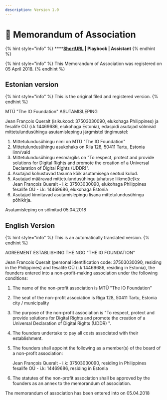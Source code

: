 ```yaml
---
description: Version 1.0
---
```


# 🔷 Memorandum of Association

{% hint style="info" %}
****[**ShortURL**](https://tiof.click/TIOFLegalMemorandumOfAssociation) **| Playbook | Assistant**
{% endhint %}

{% hint style="info" %}
This Memorandum of Association was registered on 05 April 2018.
{% endhint %}

## Estonian version&#x20;

{% hint style="info" %}
This is the original filed and registered version.
{% endhint %}

MTÜ "The IO Foundation" ASUTAMISLEPING

Jean Francois Queralt (isikukood: 37503030090, elukohaga Philippines) ja fesalife OÜ (i.k 14469686, elukohaga Estonia), edaspidi asutajad sõlmisid mittetulundusühingu asutamislepingu järgmistel tingimustel:

1. Mittetulundusühingu nimi on MTÜ "The IO Foundation"
2. Mittetulundusühingu asukohaks on Riia 128, 50411 Tartu, Estonia linn/vald
3. Mittetulundusühingu eesmärgiks on "To respect, protect and provide solutions for Digital Rights and promote the creation of a Universal Declaration of Digital Rights (UDDR)".
4. Asutajad kohustuvad tasuma kõik asutamisega seotud kulud.
5. Asutajad määravad mittetulundusühingu juhatuse liikme(te)ks:\
   Jean Francois Queralt - i.k: 37503030090, elukohaga Philippines\
   fesalife OÜ - i.k: 14469686, elukohaga Estonia
6. Asutajad kinnitavad asutamislepingu lisana mittetulundusühingu põhikirja.

Asutamisleping on sõlmitud 05.04.2018

## English Version

{% hint style="info" %}
This is an automatically translated version.
{% endhint %}

AGREEMENT ESTABLISHING THE NGO "THE IO FOUNDATION"

Jean Francois Queralt (personal identification code: 37503030090, residing in the Philippines) and fesalife OÜ (i.k 14469686, residing in Estonia), the founders entered into a non-profit-making association under the following conditions:

1. The name of the non-profit association is MTÜ "The IO Foundation"
2. The seat of the non-profit association is Riga 128, 50411 Tartu, Estonia city / municipality
3. The purpose of the non-profit association is "To respect, protect and provide solutions for Digital Rights and promote the creation of a Universal Declaration of Digital Rights (UDDR) ".
4. The founders undertake to pay all costs associated with their establishment.
5.  The founders shall appoint the following as a member(s) of the board of a non-profit association:

    Jean Francois Queralt - i.k: 37503030090, residing in Philippines\
    fesalife OÜ - i.k: 14469686, residing in Estonia
6. The statutes of the non-profit association shall be approved by the founders as an annex to the memorandum of association.

The memorandum of association has been entered into on 05.04.2018

